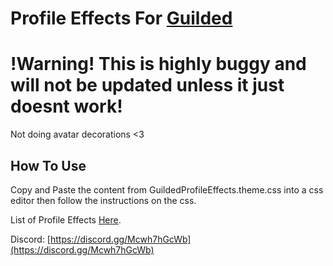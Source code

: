 # Profile Effects For [Guilded](https://www.guilded.gg/)

# !Warning! This is highly buggy and will not be updated unless it just doesnt work!

Not doing avatar decorations <3

## How To Use

Copy and Paste the content from GuildedProfileEffects.theme.css into a css editor then follow the instructions on the css.

List of Profile Effects [Here](https://dtacat.github.io/Collectibles/effects.html).

Discord: [https://discord.gg/Mcwh7hGcWb](https://discord.gg/Mcwh7hGcWb)
